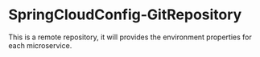 # SpringCloudConfig-GitRepository
This is a remote repository, it will provides the environment properties for each microservice.
